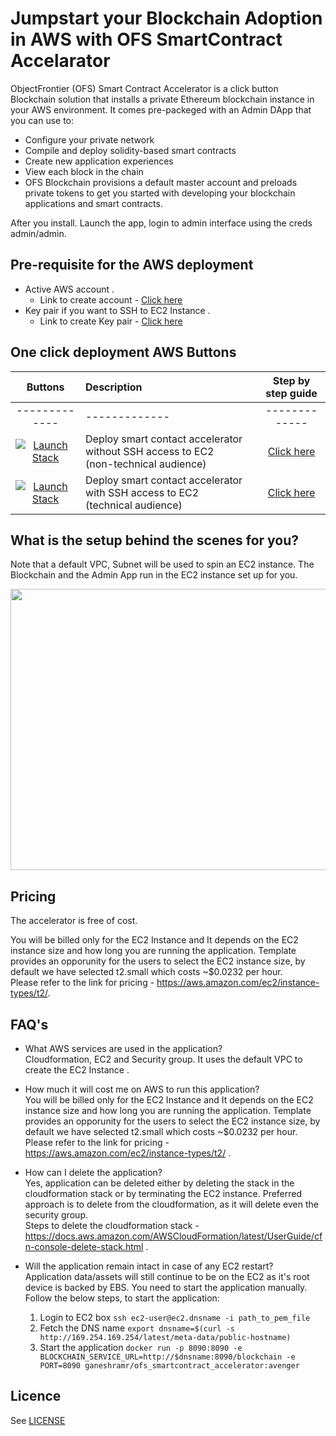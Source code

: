 # Jumpstart your Blockchain Adoption in AWS with OFS SmartContract Accelarator

ObjectFrontier (OFS) Smart Contract Accelerator is a click button Blockchain solution that installs a private Ethereum blockchain instance in your AWS environment. It comes pre-packeged with an Admin DApp that you can use to:

- Configure your private network
- Compile and deploy solidity-based smart contracts
- Create new application experiences
- View each block in the chain
- OFS Blockchain provisions a default master account and preloads private tokens to get you started with developing your blockchain applications and smart contracts.

After you install. Launch the app, login to admin interface using the creds admin/admin.

## Pre-requisite for the AWS deployment
- Active AWS account .  
    - Link to create account - <a href="https://aws.amazon.com/premiumsupport/knowledge-center/create-and-activate-aws-account/" target="_blank">Click here</a> 
- Key pair if you want to SSH to EC2 Instance . 
    - Link to create Key pair - <a href="https://docs.aws.amazon.com/AWSEC2/latest/UserGuide/ec2-key-pairs.html" target="_blank"> Click here</a>
    
## One click deployment AWS Buttons

| Buttons    | Description | Step by step guide | 
|:---:|:---|:---:|
| ------------- | ------------- |------------- |
| <a href="https://console.aws.amazon.com/cloudformation/home?region=us-east-1#/stacks/new?stackName=BCAccelerator&amp;templateURL=https://s3.amazonaws.com/bcacclerator-deployment/oneclickdeployment.json" target="_blank"><span class="inlinemediaobject"><img alt="Launch Stack" src="https://docs.aws.amazon.com/AWSCloudFormation/latest/UserGuide/images/cloudformation-launch-stack-button.png"></a>  | Deploy smart contact accelerator without SSH access to EC2<br>  (non-technical audience)  | <a href="https://s3.amazonaws.com/bcacclerator-deployment/Smartcontract-Accelerator+deployment+guide.pdf" target="_blank"> Click here</a> |
| <a href="https://console.aws.amazon.com/cloudformation/home?region=us-east-1#/stacks/new?stackName=BCAccelerator&amp;templateURL=https://s3.amazonaws.com/bcacclerator-deployment/oneclickdeployment-ssh.json" target="_blank"><span class="inlinemediaobject"><img alt="Launch Stack" src="https://docs.aws.amazon.com/AWSCloudFormation/latest/UserGuide/images/cloudformation-launch-stack-button.png"></a>  | Deploy smart contact accelerator with SSH access to EC2<br>  (technical audience) | <a href="https://s3.amazonaws.com/bcacclerator-deployment/Smartcontract-Accelerator+deployment+guide.pdf" target="_blank"> Click here</a> |



## What is the setup behind the scenes for you?

Note that a default VPC, Subnet will be used to spin an EC2 instance. The Blockchain and the Admin App run in the EC2 instance set up for you.

<img src="https://github.com/objectfrontiergit/smart-contract-accelerator/blob/master/aws/images/AWS.svg" width="750" height="450" />

## Pricing

The accelerator is free of cost. 

You will be billed only for the EC2 Instance and It depends on the EC2 instance size and how long you are running the application. Template provides an opporunity for the users to select the EC2 instance size, by default we have selected t2.small which costs ~$0.0232 per hour.  
Please refer to the link for pricing - https://aws.amazon.com/ec2/instance-types/t2/.

## FAQ's  
  
- What AWS services are used in the application?  
Cloudformation, EC2 and Security group. It uses the default VPC to create the EC2 Instance . 
  
- How much it will cost me on AWS to run this application?  
You will be billed only for the EC2 Instance and It depends on the EC2 instance size and how long you are running the application. Template provides an opporunity for the users to select the EC2 instance size, by default we have selected t2.small which costs ~$0.0232 per hour.  
Please refer to the link for pricing - https://aws.amazon.com/ec2/instance-types/t2/ . 
  
- How can I delete the application?  
Yes, application can be deleted either by deleting the stack in the cloudformation stack or by terminating the EC2 instance. Preferred approach is to delete from the cloudformation, as it will delete even the security group.  
Steps to delete the cloudformation stack - https://docs.aws.amazon.com/AWSCloudFormation/latest/UserGuide/cfn-console-delete-stack.html . 

- Will the application remain intact in case of any EC2 restart?  
Application data/assets will still continue to be on the EC2 as it's root device is backed by EBS. You need to start the application manually.   
Follow the below steps, to start the application:
    1. Login to EC2 box  `ssh ec2-user@ec2.dnsname -i path_to_pem_file`
    2. Fetch the DNS name  `export dnsname=$(curl -s http://169.254.169.254/latest/meta-data/public-hostname)`
    3. Start the application  `docker run -p 8090:8090 -e BLOCKCHAIN_SERVICE_URL=http://$dnsname:8090/blockchain -e PORT=8090 ganeshramr/ofs_smartcontract_accelerator:avenger`


## Licence    

See [LICENSE](LICENSE) 






